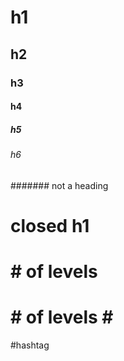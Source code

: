 # h1

## h2

### h3

#### h4

##### h5

###### h6

####### not a heading

# closed h1 #

#

##

# # of levels

# # of levels # #

#hashtag
